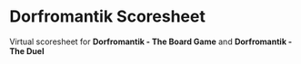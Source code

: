 # Dorfromantik Scoresheet
Virtual scoresheet for __Dorfromantik - The Board Game__ and __Dorfromantik - The Duel__
